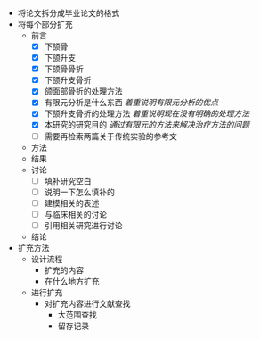 - 将论文拆分成毕业论文的格式
- 将每个部分扩充
	- 前言
		- [x] 下颌骨
		- [x] 下颌升支
		- [x] 下颌骨骨折
		- [x] 下颌升支骨折
		- [x] 颌面部骨折的处理方法 
		- [x] 有限元分析是什么东西 *着重说明有限元分析的优点*
		- [x] 下颌升支骨折的处理方法 *着重说明现在没有明确的处理方法*
		- [x] 本研究的研究目的 *通过有限元的方法来解决治疗方法的问题*
		- [ ] 需要再检索两篇关于传统实验的参考文
	- 方法
	- 结果
	- 讨论
		- [ ] 填补研究空白
		- [ ] 说明一下怎么填补的
		- [ ] 建模相关的表述
		- [ ] 与临床相关的讨论
		- [ ] 引用相关研究进行讨论
		
	- 结论
- 扩充方法
	- 设计流程
		- 扩充的内容
		- 在什么地方扩充
	- 进行扩充
		- 对扩充内容进行文献查找
			- 大范围查找
			- 留存记录